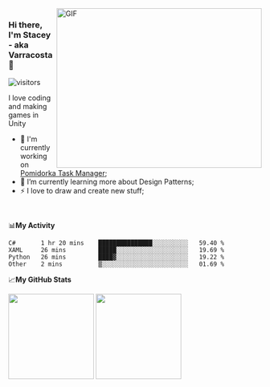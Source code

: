 
<img align="right" alt="GIF" src="https://media2.giphy.com/media/f6hnhHkks8bk4jwjh3/giphy.gif" width="408" height="318" />

### Hi there, I'm Stacey - aka Varracosta 👋 
![visitors](https://visitor-badge.glitch.me/badge?page_id=page.id=Varracosta&left_text=My%20Page%20Visitors)

I love coding and making games in Unity
- 🔭 I'm currently working on <a href="https://github.com/Varracosta/Pomidorka">Pomidorka Task Manager</a>;
- 🌱 I’m currently learning more about Design Patterns;
- ⚡ I love to draw and create new stuff;

<br />

📊**My Activity**
<!--START_SECTION:waka-->
```text
C#       1 hr 20 mins    ███████████████░░░░░░░░░░   59.40 % 
XAML     26 mins         █████░░░░░░░░░░░░░░░░░░░░   19.69 % 
Python   26 mins         ████▓░░░░░░░░░░░░░░░░░░░░   19.22 % 
Other    2 mins          ▒░░░░░░░░░░░░░░░░░░░░░░░░   01.69 % 
```
<!--END_SECTION:waka-->


📈**My GitHub Stats**
<br />
<p>
  <img height="170em" src="https://github-readme-stats.vercel.app/api?username=Varracosta&show_icons=true&hide_border=true&&count_private=true&include_all_commits=true"/>
   <img height="170em" src="https://github-readme-stats.vercel.app/api/top-langs/?username=Varracosta&layout=compact"/>
</p>


